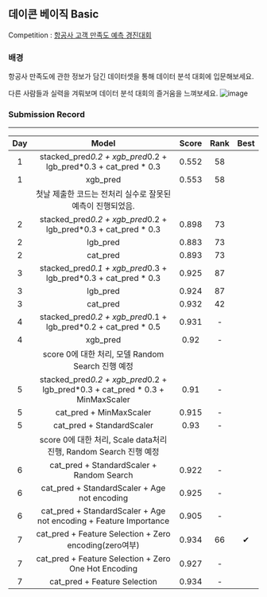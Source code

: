 ## 데이콘 베이직 Basic 

Competition : [항공사 고객 만족도 예측 경진대회](https://dacon.io/competitions/official/235871/overview/description)

###  배경


항공사 만족도에 관한 정보가 담긴 데이터셋을 통해 데이터 분석 대회에 입문해보세요.

다른 사람들과 실력을 겨뤄보며 데이터 분석 대회의 즐거움을 느껴보세요.
![image](https://user-images.githubusercontent.com/54428934/152941783-3a4dafca-de5b-4d9c-a32b-06fae275a80b.png)

### Submission Record
-----

| Day |    Model                                   | Score        | Rank                                      | Best |
| :---------:  | :-----------:                                | :-------------------:  |  :-------------------: | :-------------------: |
| 1             | stacked_pred*0.2 + xgb_pred*0.2 + lgb_pred*0.3 + cat_pred * 0.3              | 0.552           | 58           |   |
| 1             | xgb_pred            |0.553           | 58 |    |
||첫날 제출한 코드는 전처리 실수로 잘못된 예측이 진행되었음.||||
| 2             | stacked_pred*0.2 + xgb_pred*0.2 + lgb_pred*0.3 + cat_pred * 0.3              | 0.898           | 73           | |
| 2            |lgb_pred            | 0.883           | 73           |   |
| 2             |cat_pred           | 0.893           | 73           |  |
| 3             | stacked_pred*0.1 + xgb_pred*0.3 + lgb_pred*0.3 + cat_pred * 0.3              | 0.925           | 87           |   |
| 3            |lgb_pred            | 0.924           | 87           |  |
| 3             |cat_pred           | 0.932          | 42           |  |
| 4             | stacked_pred*0.2 + xgb_pred*0.1 + lgb_pred*0.2 + cat_pred * 0.5              | 0.931           | -           |   |
| 4            |xgb_pred            | 0.92           | -           |  |
||score 0에 대한 처리, 모델 Random Search 진행 예정 ||||
| 5             | stacked_pred*0.2 + xgb_pred*0.2 + lgb_pred*0.3 + cat_pred * 0.3 + MinMaxScaler              | 0.91           | -           |   |
| 5            |cat_pred + MinMaxScaler            | 0.915           | -           |  |
| 5            |cat_pred + StandardScaler           | 0.93           | -           |  |
||score 0에 대한 처리, Scale data처리 진행, Random Search 진행 예정 ||||
| 6            |cat_pred + StandardScaler + Random Search            | 0.922           | -           |  |
| 6            |cat_pred + StandardScaler + Age not encoding          | 0.925           | -           |  |
| 6            |cat_pred + StandardScaler + Age not encoding + Feature Importance         | 0.905           | -           |  |
| 7            |cat_pred + Feature Selection + Zero encoding(zero여부)       | 0.934           | 66           |✔   |
| 7            |cat_pred + Feature Selection + Zero One Hot Encoding      | 0.927           | -           |   |
| 7            |cat_pred + Feature Selection        | 0.934           | -           |   |

